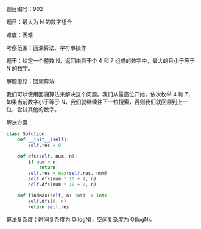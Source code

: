 题目编号：902

题目：最大为 N 的数字组合

难度：困难

考察范围：回溯算法、字符串操作

题干：给定一个整数 N，返回由若干个 4 和 7 组成的数字中，最大的且小于等于 N 的数字。

解题思路：回溯算法

我们可以使用回溯算法来解决这个问题。我们从最高位开始，依次枚举 4 和 7，如果当前数字小于等于 N，我们就继续往下一位搜索，否则我们就回溯到上一位，尝试其他的数字。

解决方案：

```python
class Solution:
    def __init__(self):
        self.res = 0

    def dfs(self, num, n):
        if num > n:
            return
        self.res = max(self.res, num)
        self.dfs(num * 10 + 4, n)
        self.dfs(num * 10 + 7, n)

    def findMax(self, n: int) -> int:
        self.dfs(0, n)
        return self.res
```

算法复杂度：时间复杂度为 O(logN)，空间复杂度为 O(logN)。
